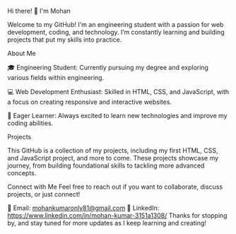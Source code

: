 Hi there! 👋 I'm Mohan

Welcome to my GitHub! I'm an engineering student with a passion for web development, coding, and technology. I’m constantly learning and building projects that put my skills into practice.

About Me

🎓 Engineering Student: Currently pursuing my degree and exploring various fields within engineering.

💻 Web Development Enthusiast: Skilled in HTML, CSS, and JavaScript, with a focus on creating responsive and interactive websites.

🚀 Eager Learner: Always excited to learn new technologies and improve my coding abilities.

Projects

This GitHub is a collection of my projects, including my first HTML, CSS, and JavaScript project, and more to come. These projects showcase my journey, from building foundational skills to tackling more advanced concepts.

Connect with Me
Feel free to reach out if you want to collaborate, discuss projects, or just connect!

📧 Email: mohankumaronly81@gmail.com
💼 LinkedIn: https://www.linkedin.com/in/mohan-kumar-3151a1308/
Thanks for stopping by, and stay tuned for more updates as I keep learning and creating!
